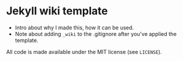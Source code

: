 Jekyll wiki template
====================

  * Intro about why I made this, how it can be used.
  * Note about adding `_wiki` to the .gitignore after you've applied the
    template.

All code is made available under the MIT license (see `LICENSE`).
